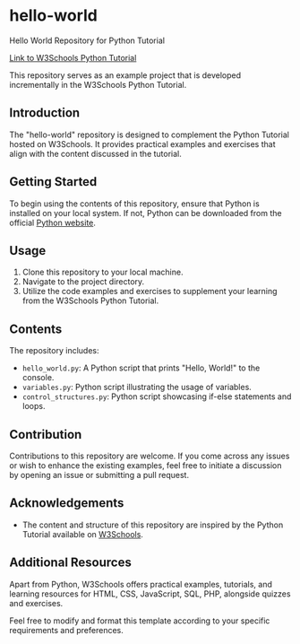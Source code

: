 # hello-world
Hello World Repository for Python Tutorial

[Link to W3Schools Python Tutorial](https://www.w3schools.com)

This repository serves as an example project that is developed incrementally in the W3Schools Python Tutorial.

## Introduction
The "hello-world" repository is designed to complement the Python Tutorial hosted on W3Schools. It provides practical examples and exercises that align with the content discussed in the tutorial.

## Getting Started
To begin using the contents of this repository, ensure that Python is installed on your local system. If not, Python can be downloaded from the official [Python website](https://www.python.org/).

## Usage
1. Clone this repository to your local machine.
2. Navigate to the project directory.
3. Utilize the code examples and exercises to supplement your learning from the W3Schools Python Tutorial.

## Contents
The repository includes:
- `hello_world.py`: A Python script that prints "Hello, World!" to the console.
- `variables.py`: Python script illustrating the usage of variables.
- `control_structures.py`: Python script showcasing if-else statements and loops.

## Contribution
Contributions to this repository are welcome. If you come across any issues or wish to enhance the existing examples, feel free to initiate a discussion by opening an issue or submitting a pull request.


## Acknowledgements
- The content and structure of this repository are inspired by the Python Tutorial available on [W3Schools](https://www.w3schools.com).

## Additional Resources
Apart from Python, W3Schools offers practical examples, tutorials, and learning resources for HTML, CSS, JavaScript, SQL, PHP, alongside quizzes and exercises.

Feel free to modify and format this template according to your specific requirements and preferences.  

